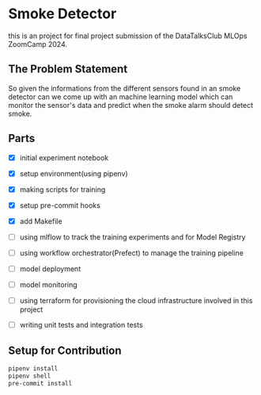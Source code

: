 # Smoke Detector
this is an project for final project submission of the DataTalksClub MLOps ZoomCamp 2024.

## The Problem Statement

So given the informations from the different sensors found in an smoke detector can we come up with an machine learning model which can monitor the sensor's data and predict when the smoke alarm should detect smoke.

## Parts

- [X] initial experiment notebook
- [X] setup environment(using pipenv)
- [X] making scripts for training
- [X] setup pre-commit hooks
- [X] add Makefile
- [ ] using mlflow to track the training experiments and for Model Registry
- [ ] using workflow orchestrator(Prefect) to manage the training pipeline
- [ ] model deployment
- [ ] model monitoring
- [ ] using terraform for provisioning the cloud infrastructure involved in this project
- [ ] writing unit tests and integration tests


## Setup for Contribution

```bash
pipenv install
pipenv shell
pre-commit install
```
